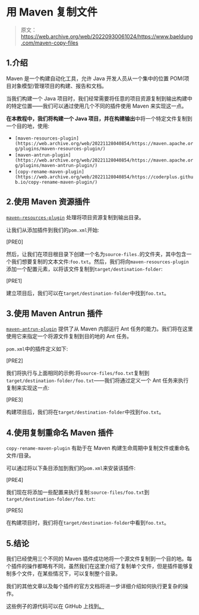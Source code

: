 # 用 Maven 复制文件

> 原文：<https://web.archive.org/web/20220930061024/https://www.baeldung.com/maven-copy-files>

## 1.介绍

Maven 是一个构建自动化工具，允许 Java 开发人员从一个集中的位置 POM(项目对象模型)管理项目的构建、报告和文档。

当我们构建一个 Java 项目时，我们经常需要将任意的项目资源复制到输出构建中的特定位置——我们可以通过使用几个不同的插件使用 Maven 来实现这一点。

**在本教程中，我们将构建一个 Java 项目，并在构建输出**中将一个特定文件复制到一个目的地，使用:

*   `[maven-resources-plugin](https://web.archive.org/web/20221128040854/https://maven.apache.org/plugins/maven-resources-plugin/)`
*   `[maven-antrun-plugin](https://web.archive.org/web/20221128040854/https://maven.apache.org/plugins/maven-antrun-plugin/)`
*   `[copy-rename-maven-plugin](https://web.archive.org/web/20221128040854/https://coderplus.github.io/copy-rename-maven-plugin/)`

## 2.使用 Maven 资源插件

[`maven-resources-plugin`](/web/20221128040854/https://www.baeldung.com/maven-resources-plugin) 处理将项目资源复制到输出目录。

让我们从添加插件到我们的`pom.xml`开始:

[PRE0]

然后，让我们在项目根目录下创建一个名为`source-files.`的文件夹，其中包含一个我们想要复制的文本文件:`foo.txt`。然后，我们将向`maven-resources-plugin`添加一个配置元素，以将该文件复制到`target/destination-folder`:

[PRE1]

建立项目后，我们可以在`target/destination-folder`中找到`foo.txt`。

## 3.使用 Maven Antrun 插件

[`maven-antrun-plugin`](/web/20221128040854/https://www.baeldung.com/maven-ant-task) 提供了从 Maven 内部运行 Ant 任务的能力。我们将在这里使用它来指定一个将源文件复制到目的地的 Ant 任务。

`pom.xml`中的插件定义如下:

[PRE2]

我们将执行与上面相同的示例:将`source-files/foo.txt`复制到`target/destination-folder/foo.txt`——我们将通过定义一个 Ant 任务来执行复制来实现这一点:

[PRE3]

构建项目后，我们将在`target/destination-folder`中找到`foo.txt`。

## 4.使用复制重命名 Maven 插件

`copy-rename-maven-plugin` 有助于在 Maven 构建生命周期中复制文件或重命名文件/目录。

可以通过将以下条目添加到我们的`pom.xml`来安装该插件:

[PRE4]

我们现在将添加一些配置来执行复制:`source-files/foo.txt`到`target/destination-folder/foo.txt`:

[PRE5]

在构建项目时，我们将在`target/destination-folder`中看到`foo.txt`。

## 5.结论

我们已经使用三个不同的 Maven 插件成功地将一个源文件复制到一个目的地。每个插件的操作都略有不同，虽然我们在这里介绍了复制单个文件，但是插件能够复制多个文件，在某些情况下，可以复制整个目录。

我们的其他文章以及每个插件的官方文档将进一步详细介绍如何执行更复杂的操作。

这些例子的源代码可以在 GitHub 上找到[。](https://web.archive.org/web/20221128040854/https://github.com/eugenp/tutorials/tree/master/maven-modules/maven-copy-files)